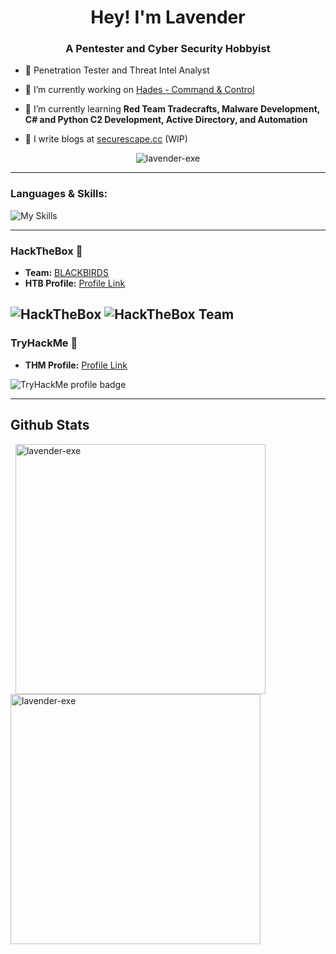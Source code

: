 <h1 align="center">Hey! I'm Lavender</h1>
<h3 align="center">A Pentester and Cyber Security Hobbyist</h3>

- 🏢 Penetration Tester and Threat Intel Analyst

- 🔭 I’m currently working on [Hades - Command & Control](https://github.com/Lavender-exe/Hades-C2)

- 🌱 I’m currently learning **Red Team Tradecrafts, Malware Development, C# and Python C2 Development, Active Directory, and Automation**

- 📝 I write blogs at [securescape.cc](https://blog.securescape.cc) (WIP)
<p align="center"> <img src="https://komarev.com/ghpvc/?username=lavender-exe&label=Wanderers&color=7f0eb4&style=plastic" alt="lavender-exe" /> </p>

---

### Languages & Skills:
![My Skills](https://skillicons.dev/icons?i=rust,nim,python,c,cpp,cs,bash,flask,php,java,androidstudio,firebase,mysql,git,gradle,wordpress,figma,linux&perline=6)

---

### HackTheBox 💚 

- **Team:** [BLACKBIRDS](https://www.hackthebox.com/home/teams/profile/5577)
- **HTB Profile:** [Profile Link](https://app.hackthebox.com/profile/414033)

![HackTheBox](http://www.hackthebox.eu/badge/image/414033)
![HackTheBox Team](https://www.hackthebox.com/badge/team/image/5577)
---

### TryHackMe 💙 

- **THM Profile:** [Profile Link](https://tryhackme.com/p/lavender09)

<p><img align="center" src="https://tryhackme-badges.s3.amazonaws.com/lavender09.png" alt="TryHackMe profile badge"></p>

---

## Github Stats

<a>&nbsp;
  <img align="center" src="https://stats.crow.rip/api?username=lavender-exe&show_icons=true&theme=cobalt&title_color=172fa6&text_color=1a0f71&bg_color=ffe0fb&cache_seconds=1800&locale=en" alt="lavender-exe" width="400px"/>
</a>
<a>
  <img align="center" src="https://github-readme-streak-stats.herokuapp.com/?user=lavender-exe&theme=default" alt="lavender-exe" width="400px"/>
</a>

